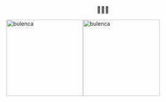 <h3 align="center">🤫🤫🔥</h3>


<div style="display: flex; max-height: 100px;">
<img align="center" src="https://github-readme-stats.vercel.app/api/top-langs?username=bulenca&show_icons=true&locale=en&layout=compact" alt="bulenca" height="200px" /> <img align="center" height="200px" src="https://github-readme-streak-stats.herokuapp.com/?user=bulenca&" alt="bulenca" />
</div>
